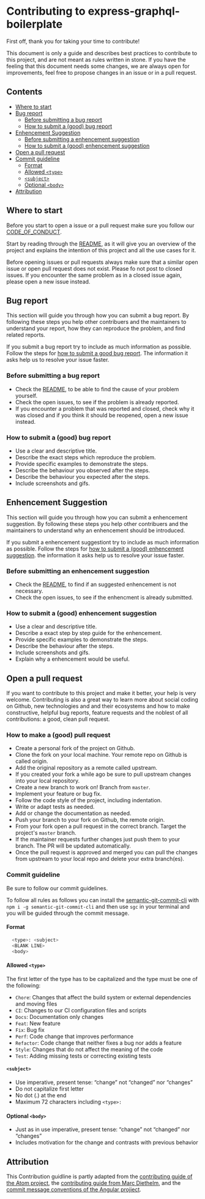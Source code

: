 # Contributing to express-graphql-boilerplate

First off, thank you for taking your time to contribute!

This document is only a guide and describes best practices to contribute to this project, and are not meant as rules written in stone. If you have the feeling that this document needs some changes, we are always open for improvements, feel free to propose changes in an issue or in a pull request.

## Contents

- [Where to start](#where-to-start)
- [Bug report](#bug-report)
  - [Before submitting a bug report](#before-submitting-a-bug-report)
  - [How to submit a (good) bug report](<#how-to-submit-a-(good)-bug-report>)
- [Enhencement Suggestion](#enhencement-suggestion)
  - [Before submitting a enhencement suggestion](#before-submitting-a-enhencement-suggestion)
  - [How to submit a (good) enhencement suggestion](<#how-to-submit-a-(good)-enhencement-suggestion>)
- [Open a pull request](#open-a-pull-request)
- [Commit guideline](#commit-guideline)
  - [Format](#format)
  - [Allowed `<type>`](#allowed-`<type>`)
  - [`<subject>`](#`<subject>`)
  - [Optional `<body>`](#optional-`<body>`)
- [Attribution](#attribution)

## Where to start

Before you start to open a issue or a pull request make sure you follow our [CODE_OF_CONDUCT](./CODE_OF_CONDUCT.md).

Start by reading through the [README](./README.md), as it will give you an overview of the project and explains the intention of this project and all the use cases for it.

Before opening issues or pull requests always make sure that a similar open issue or open pull request does not exist. Please fo not post to closed issues. If you encounter the same problem as in a closed issue again, please open a new issue instead.

## Bug report

This section will guide you through how you can submit a bug report. By following these steps you help other contribuers and the maintainers to understand your report, how they can reproduce the problem, and find related reports.

If you submit a bug report try to include as much information as possible. Follow the steps for [how to submit a good bug report](<#how-to-submit-a-(good)-bug-report>). The information it asks help us to resolve your issue faster.

### Before submitting a bug report

- Check the [README](./README.md), to be able to find the cause of your problem yourself.
- Check the open issues, to see if the problem is already reported.
- If you encounter a problem that was reported and closed, check why it was closed and if you think it should be reopened, open a new issue instead.

### How to submit a (good) bug report

- Use a clear and descriptive title.
- Describe the exact steps which reproduce the problem.
- Provide specific examples to demonstrate the steps.
- Describe the behaviour you observed after the steps.
- Describe the behaviour you expected after the steps.
- Include screenshots and gifs.

## Enhencement Suggestion

This section will guide you through how you can submit a enhencement suggestion. By following these steps you help other contribuers and the maintainers to understand why an enhencement should be introduced.

If you submit a enhencement suggestiont try to include as much information as possible. Follow the steps for [how to submit a (good) enhencement suggestion](<#how-to-submit-a-(good)-enhencement-suggestion>). the information it asks help us to resolve your issue faster.

### Before submitting an enhencement suggestion

- Check the [README](./README.md), to find if an suggested enhencement is not necessary.
- Check the open issues, to see if the enhencment is already submitted.

### How to submit a (good) enhencement suggestion

- Use a clear and descriptive title.
- Describe a exact step by step guide for the enhencement.
- Provide specific examples to demonstrate the steps.
- Describe the behaviour after the steps.
- Include screenshots and gifs.
- Explain why a enhencement would be useful.

## Open a pull request

If you want to contribute to this project and make it better, your help is very welcome. Contributing is also a great way to learn more about social coding on Github, new technologies and and their ecosystems and how to make constructive, helpful bug reports, feature requests and the noblest of all contributions: a good, clean pull request.

### How to make a (good) pull request

- Create a personal fork of the project on Github.
- Clone the fork on your local machine. Your remote repo on Github is called origin.
- Add the original repository as a remote called upstream.
- If you created your fork a while ago be sure to pull upstream changes into your local repository.
- Create a new branch to work on! Branch from `master`.
- Implement your feature or bug fix.
- Follow the code style of the project, including indentation.
- Write or adapt tests as needed.
- Add or change the documentation as needed.
- Push your branch to your fork on Github, the remote origin.
- From your fork open a pull request in the correct branch. Target the project's `master` branch.
- If the maintainer requests further changes just push them to your branch. The PR will be updated automatically.
- Once the pull request is approved and merged you can pull the changes from upstream to your local repo and delete your extra branch(es).

### Commit guideline

Be sure to follow our commit guidelines.

To follow all rules as follows you can install the [semantic-git-commit-cli](https://github.com/JPeer264/node-semantic-git-commit-cli) with `npm i -g semantic-git-commit-cli` and then use `sgc` in your terminal and you will be guided through the commit message.

#### Format

```sh
  <type>: <subject>
  <BLANK LINE>
  <body>
```

#### Allowed `<type>`

The first letter of the type has to be capitalized and the type must be one of the following:

- `Chore`: Changes that affect the build system or external dependencies and moving files
- `CI`: Changes to our CI configuration files and scripts
- `Docs`: Documentation only changes
- `Feat`: New feature
- `Fix`: Bug fix
- `Perf`: Code change that improves performance
- `Refactor`: Code change that neither fixes a bug nor adds a feature
- `Style`: Changes that do not affect the meaning of the code
- `Test`: Adding missing tests or correcting existing tests

#### `<subject>`

- Use imperative, present tense: “change” not “changed” nor “changes”
- Do not capitalize first letter
- No dot (.) at the end
- Maximum 72 characters including `<type>:`

#### Optional `<body>`

- Just as in use imperative, present tense: “change” not “changed” nor “changes”
- Includes motivation for the change and contrasts with previous behavior

## Attribution

This Contribution guidline is partly adapted from the [contributing guide of the Atom project](https://github.com/atom/atom/blob/master/CONTRIBUTING.md), the [contributing guide from Marc Diethelm](https://github.com/MarcDiethelm/contributing), and the [commit message conventions of the Angular projiect](https://github.com/angular/angular.js/blob/master/DEVELOPERS.md#commits).
